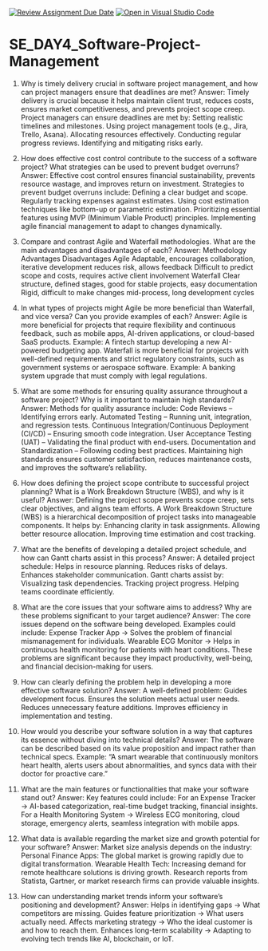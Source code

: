 [![Review Assignment Due Date](https://classroom.github.com/assets/deadline-readme-button-22041afd0340ce965d47ae6ef1cefeee28c7c493a6346c4f15d667ab976d596c.svg)](https://classroom.github.com/a/9pw6JKcu)
[![Open in Visual Studio Code](https://classroom.github.com/assets/open-in-vscode-2e0aaae1b6195c2367325f4f02e2d04e9abb55f0b24a779b69b11b9e10269abc.svg)](https://classroom.github.com/online_ide?assignment_repo_id=18817083&assignment_repo_type=AssignmentRepo)
# SE_DAY4_Software-Project-Management
1. Why is timely delivery crucial in software project management, and how can project managers ensure that deadlines are met?
Answer:
Timely delivery is crucial because it helps maintain client trust, reduces costs, ensures market competitiveness, and prevents project scope creep. Project managers can ensure deadlines are met by:
Setting realistic timelines and milestones.
Using project management tools (e.g., Jira, Trello, Asana).
Allocating resources effectively.
Conducting regular progress reviews.
Identifying and mitigating risks early.

2. How does effective cost control contribute to the success of a software project? What strategies can be used to prevent budget overruns?
Answer:
Effective cost control ensures financial sustainability, prevents resource wastage, and improves return on investment. Strategies to prevent budget overruns include:
Defining a clear budget and scope.
Regularly tracking expenses against estimates.
Using cost estimation techniques like bottom-up or parametric estimation.
Prioritizing essential features using MVP (Minimum Viable Product) principles.
Implementing agile financial management to adapt to changes dynamically.

3. Compare and contrast Agile and Waterfall methodologies. What are the main advantages and disadvantages of each?
Answer:
Methodology	Advantages	Disadvantages
Agile	Adaptable, encourages collaboration, iterative development reduces risk, allows feedback	Difficult to predict scope and costs, requires active client involvement
Waterfall	Clear structure, defined stages, good for stable projects, easy documentation	Rigid, difficult to make changes mid-process, long development cycles

5. In what types of projects might Agile be more beneficial than Waterfall, and vice versa? Can you provide examples of each?
Answer:
Agile is more beneficial for projects that require flexibility and continuous feedback, such as mobile apps, AI-driven applications, or cloud-based SaaS products.
Example: A fintech startup developing a new AI-powered budgeting app.
Waterfall is more beneficial for projects with well-defined requirements and strict regulatory constraints, such as government systems or aerospace software.
Example: A banking system upgrade that must comply with legal regulations.

5. What are some methods for ensuring quality assurance throughout a software project? Why is it important to maintain high standards?
Answer:
Methods for quality assurance include:
Code Reviews – Identifying errors early.
Automated Testing – Running unit, integration, and regression tests.
Continuous Integration/Continuous Deployment (CI/CD) – Ensuring smooth code integration.
User Acceptance Testing (UAT) – Validating the final product with end-users.
Documentation and Standardization – Following coding best practices.
Maintaining high standards ensures customer satisfaction, reduces maintenance costs, and improves the software’s reliability.

6. How does defining the project scope contribute to successful project planning? What is a Work Breakdown Structure (WBS), and why is it useful?
Answer:
Defining the project scope prevents scope creep, sets clear objectives, and aligns team efforts.
A Work Breakdown Structure (WBS) is a hierarchical decomposition of project tasks into manageable components. It helps by:
Enhancing clarity in task assignments.
Allowing better resource allocation.
Improving time estimation and cost tracking.

7. What are the benefits of developing a detailed project schedule, and how can Gantt charts assist in this process?
Answer:
A detailed project schedule:
Helps in resource planning.
Reduces risks of delays.
Enhances stakeholder communication.
Gantt charts assist by:
Visualizing task dependencies.
Tracking project progress.
Helping teams coordinate efficiently.

8. What are the core issues that your software aims to address? Why are these problems significant to your target audience?
Answer:
The core issues depend on the software being developed. Examples could include:
Expense Tracker App → Solves the problem of financial mismanagement for individuals.
Wearable ECG Monitor → Helps in continuous health monitoring for patients with heart conditions.
These problems are significant because they impact productivity, well-being, and financial decision-making for users.

9. How can clearly defining the problem help in developing a more effective software solution?
Answer:
A well-defined problem:
Guides development focus.
Ensures the solution meets actual user needs.
Reduces unnecessary feature additions.
Improves efficiency in implementation and testing.

10. How would you describe your software solution in a way that captures its essence without diving into technical details?
Answer:
The software can be described based on its value proposition and impact rather than technical specs.
Example: “A smart wearable that continuously monitors heart health, alerts users about abnormalities, and syncs data with their doctor for proactive care.”

11. What are the main features or functionalities that make your software stand out?
Answer:
Key features could include:
For an Expense Tracker → AI-based categorization, real-time budget tracking, financial insights.
For a Health Monitoring System → Wireless ECG monitoring, cloud storage, emergency alerts, seamless integration with mobile apps.

12. What data is available regarding the market size and growth potential for your software?
Answer:
Market size analysis depends on the industry:
Personal Finance Apps: The global market is growing rapidly due to digital transformation.
Wearable Health Tech: Increasing demand for remote healthcare solutions is driving growth.
Research reports from Statista, Gartner, or market research firms can provide valuable insights.

13. How can understanding market trends inform your software’s positioning and development?
Answer:
Helps in identifying gaps → What competitors are missing.
Guides feature prioritization → What users actually need.
Affects marketing strategy → Who the ideal customer is and how to reach them.
Enhances long-term scalability → Adapting to evolving tech trends like AI, blockchain, or IoT.

